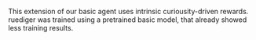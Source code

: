 This extension of our basic agent uses intrinsic curiousity-driven rewards. ruediger was trained using a pretrained basic model, that already showed less training results. 
